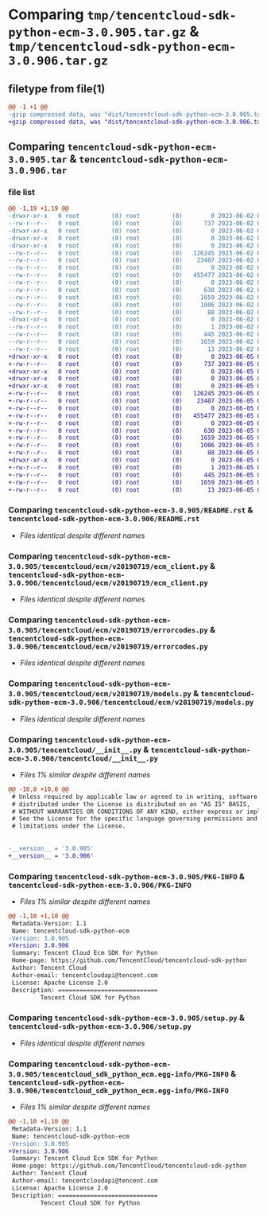 # Comparing `tmp/tencentcloud-sdk-python-ecm-3.0.905.tar.gz` & `tmp/tencentcloud-sdk-python-ecm-3.0.906.tar.gz`

## filetype from file(1)

```diff
@@ -1 +1 @@
-gzip compressed data, was "dist/tencentcloud-sdk-python-ecm-3.0.905.tar", last modified: Fri Jun  2 00:27:58 2023, max compression
+gzip compressed data, was "dist/tencentcloud-sdk-python-ecm-3.0.906.tar", last modified: Mon Jun  5 00:33:59 2023, max compression
```

## Comparing `tencentcloud-sdk-python-ecm-3.0.905.tar` & `tencentcloud-sdk-python-ecm-3.0.906.tar`

### file list

```diff
@@ -1,19 +1,19 @@
-drwxr-xr-x   0 root         (0) root         (0)        0 2023-06-02 00:27:58.000000 tencentcloud-sdk-python-ecm-3.0.905/
--rw-r--r--   0 root         (0) root         (0)      737 2023-06-02 00:27:58.000000 tencentcloud-sdk-python-ecm-3.0.905/README.rst
-drwxr-xr-x   0 root         (0) root         (0)        0 2023-06-02 00:27:58.000000 tencentcloud-sdk-python-ecm-3.0.905/tencentcloud/
-drwxr-xr-x   0 root         (0) root         (0)        0 2023-06-02 00:27:58.000000 tencentcloud-sdk-python-ecm-3.0.905/tencentcloud/ecm/
-drwxr-xr-x   0 root         (0) root         (0)        0 2023-06-02 00:27:58.000000 tencentcloud-sdk-python-ecm-3.0.905/tencentcloud/ecm/v20190719/
--rw-r--r--   0 root         (0) root         (0)   126245 2023-06-02 00:27:58.000000 tencentcloud-sdk-python-ecm-3.0.905/tencentcloud/ecm/v20190719/ecm_client.py
--rw-r--r--   0 root         (0) root         (0)    23407 2023-06-02 00:27:58.000000 tencentcloud-sdk-python-ecm-3.0.905/tencentcloud/ecm/v20190719/errorcodes.py
--rw-r--r--   0 root         (0) root         (0)        0 2023-06-02 00:27:58.000000 tencentcloud-sdk-python-ecm-3.0.905/tencentcloud/ecm/v20190719/__init__.py
--rw-r--r--   0 root         (0) root         (0)   455477 2023-06-02 00:27:58.000000 tencentcloud-sdk-python-ecm-3.0.905/tencentcloud/ecm/v20190719/models.py
--rw-r--r--   0 root         (0) root         (0)        0 2023-06-02 00:27:58.000000 tencentcloud-sdk-python-ecm-3.0.905/tencentcloud/ecm/__init__.py
--rw-r--r--   0 root         (0) root         (0)      630 2023-06-02 00:27:58.000000 tencentcloud-sdk-python-ecm-3.0.905/tencentcloud/__init__.py
--rw-r--r--   0 root         (0) root         (0)     1659 2023-06-02 00:27:58.000000 tencentcloud-sdk-python-ecm-3.0.905/PKG-INFO
--rw-r--r--   0 root         (0) root         (0)     1006 2023-06-02 00:27:58.000000 tencentcloud-sdk-python-ecm-3.0.905/setup.py
--rw-r--r--   0 root         (0) root         (0)       88 2023-06-02 00:27:58.000000 tencentcloud-sdk-python-ecm-3.0.905/setup.cfg
-drwxr-xr-x   0 root         (0) root         (0)        0 2023-06-02 00:27:58.000000 tencentcloud-sdk-python-ecm-3.0.905/tencentcloud_sdk_python_ecm.egg-info/
--rw-r--r--   0 root         (0) root         (0)        1 2023-06-02 00:27:58.000000 tencentcloud-sdk-python-ecm-3.0.905/tencentcloud_sdk_python_ecm.egg-info/dependency_links.txt
--rw-r--r--   0 root         (0) root         (0)      445 2023-06-02 00:27:58.000000 tencentcloud-sdk-python-ecm-3.0.905/tencentcloud_sdk_python_ecm.egg-info/SOURCES.txt
--rw-r--r--   0 root         (0) root         (0)     1659 2023-06-02 00:27:58.000000 tencentcloud-sdk-python-ecm-3.0.905/tencentcloud_sdk_python_ecm.egg-info/PKG-INFO
--rw-r--r--   0 root         (0) root         (0)       13 2023-06-02 00:27:58.000000 tencentcloud-sdk-python-ecm-3.0.905/tencentcloud_sdk_python_ecm.egg-info/top_level.txt
+drwxr-xr-x   0 root         (0) root         (0)        0 2023-06-05 00:33:59.000000 tencentcloud-sdk-python-ecm-3.0.906/
+-rw-r--r--   0 root         (0) root         (0)      737 2023-06-05 00:33:59.000000 tencentcloud-sdk-python-ecm-3.0.906/README.rst
+drwxr-xr-x   0 root         (0) root         (0)        0 2023-06-05 00:33:59.000000 tencentcloud-sdk-python-ecm-3.0.906/tencentcloud/
+drwxr-xr-x   0 root         (0) root         (0)        0 2023-06-05 00:33:59.000000 tencentcloud-sdk-python-ecm-3.0.906/tencentcloud/ecm/
+drwxr-xr-x   0 root         (0) root         (0)        0 2023-06-05 00:33:59.000000 tencentcloud-sdk-python-ecm-3.0.906/tencentcloud/ecm/v20190719/
+-rw-r--r--   0 root         (0) root         (0)   126245 2023-06-05 00:33:59.000000 tencentcloud-sdk-python-ecm-3.0.906/tencentcloud/ecm/v20190719/ecm_client.py
+-rw-r--r--   0 root         (0) root         (0)    23407 2023-06-05 00:33:59.000000 tencentcloud-sdk-python-ecm-3.0.906/tencentcloud/ecm/v20190719/errorcodes.py
+-rw-r--r--   0 root         (0) root         (0)        0 2023-06-05 00:33:59.000000 tencentcloud-sdk-python-ecm-3.0.906/tencentcloud/ecm/v20190719/__init__.py
+-rw-r--r--   0 root         (0) root         (0)   455477 2023-06-05 00:33:59.000000 tencentcloud-sdk-python-ecm-3.0.906/tencentcloud/ecm/v20190719/models.py
+-rw-r--r--   0 root         (0) root         (0)        0 2023-06-05 00:33:59.000000 tencentcloud-sdk-python-ecm-3.0.906/tencentcloud/ecm/__init__.py
+-rw-r--r--   0 root         (0) root         (0)      630 2023-06-05 00:33:59.000000 tencentcloud-sdk-python-ecm-3.0.906/tencentcloud/__init__.py
+-rw-r--r--   0 root         (0) root         (0)     1659 2023-06-05 00:33:59.000000 tencentcloud-sdk-python-ecm-3.0.906/PKG-INFO
+-rw-r--r--   0 root         (0) root         (0)     1006 2023-06-05 00:33:59.000000 tencentcloud-sdk-python-ecm-3.0.906/setup.py
+-rw-r--r--   0 root         (0) root         (0)       88 2023-06-05 00:33:59.000000 tencentcloud-sdk-python-ecm-3.0.906/setup.cfg
+drwxr-xr-x   0 root         (0) root         (0)        0 2023-06-05 00:33:59.000000 tencentcloud-sdk-python-ecm-3.0.906/tencentcloud_sdk_python_ecm.egg-info/
+-rw-r--r--   0 root         (0) root         (0)        1 2023-06-05 00:33:59.000000 tencentcloud-sdk-python-ecm-3.0.906/tencentcloud_sdk_python_ecm.egg-info/dependency_links.txt
+-rw-r--r--   0 root         (0) root         (0)      445 2023-06-05 00:33:59.000000 tencentcloud-sdk-python-ecm-3.0.906/tencentcloud_sdk_python_ecm.egg-info/SOURCES.txt
+-rw-r--r--   0 root         (0) root         (0)     1659 2023-06-05 00:33:59.000000 tencentcloud-sdk-python-ecm-3.0.906/tencentcloud_sdk_python_ecm.egg-info/PKG-INFO
+-rw-r--r--   0 root         (0) root         (0)       13 2023-06-05 00:33:59.000000 tencentcloud-sdk-python-ecm-3.0.906/tencentcloud_sdk_python_ecm.egg-info/top_level.txt
```

### Comparing `tencentcloud-sdk-python-ecm-3.0.905/README.rst` & `tencentcloud-sdk-python-ecm-3.0.906/README.rst`

 * *Files identical despite different names*

### Comparing `tencentcloud-sdk-python-ecm-3.0.905/tencentcloud/ecm/v20190719/ecm_client.py` & `tencentcloud-sdk-python-ecm-3.0.906/tencentcloud/ecm/v20190719/ecm_client.py`

 * *Files identical despite different names*

### Comparing `tencentcloud-sdk-python-ecm-3.0.905/tencentcloud/ecm/v20190719/errorcodes.py` & `tencentcloud-sdk-python-ecm-3.0.906/tencentcloud/ecm/v20190719/errorcodes.py`

 * *Files identical despite different names*

### Comparing `tencentcloud-sdk-python-ecm-3.0.905/tencentcloud/ecm/v20190719/models.py` & `tencentcloud-sdk-python-ecm-3.0.906/tencentcloud/ecm/v20190719/models.py`

 * *Files identical despite different names*

### Comparing `tencentcloud-sdk-python-ecm-3.0.905/tencentcloud/__init__.py` & `tencentcloud-sdk-python-ecm-3.0.906/tencentcloud/__init__.py`

 * *Files 1% similar despite different names*

```diff
@@ -10,8 +10,8 @@
 # Unless required by applicable law or agreed to in writing, software
 # distributed under the License is distributed on an "AS IS" BASIS,
 # WITHOUT WARRANTIES OR CONDITIONS OF ANY KIND, either express or implied.
 # See the License for the specific language governing permissions and
 # limitations under the License.
 
 
-__version__ = '3.0.905'
+__version__ = '3.0.906'
```

### Comparing `tencentcloud-sdk-python-ecm-3.0.905/PKG-INFO` & `tencentcloud-sdk-python-ecm-3.0.906/PKG-INFO`

 * *Files 1% similar despite different names*

```diff
@@ -1,10 +1,10 @@
 Metadata-Version: 1.1
 Name: tencentcloud-sdk-python-ecm
-Version: 3.0.905
+Version: 3.0.906
 Summary: Tencent Cloud Ecm SDK for Python
 Home-page: https://github.com/TencentCloud/tencentcloud-sdk-python
 Author: Tencent Cloud
 Author-email: tencentcloudapi@tencent.com
 License: Apache License 2.0
 Description: ============================
         Tencent Cloud SDK for Python
```

### Comparing `tencentcloud-sdk-python-ecm-3.0.905/setup.py` & `tencentcloud-sdk-python-ecm-3.0.906/setup.py`

 * *Files identical despite different names*

### Comparing `tencentcloud-sdk-python-ecm-3.0.905/tencentcloud_sdk_python_ecm.egg-info/PKG-INFO` & `tencentcloud-sdk-python-ecm-3.0.906/tencentcloud_sdk_python_ecm.egg-info/PKG-INFO`

 * *Files 1% similar despite different names*

```diff
@@ -1,10 +1,10 @@
 Metadata-Version: 1.1
 Name: tencentcloud-sdk-python-ecm
-Version: 3.0.905
+Version: 3.0.906
 Summary: Tencent Cloud Ecm SDK for Python
 Home-page: https://github.com/TencentCloud/tencentcloud-sdk-python
 Author: Tencent Cloud
 Author-email: tencentcloudapi@tencent.com
 License: Apache License 2.0
 Description: ============================
         Tencent Cloud SDK for Python
```

